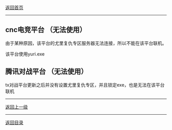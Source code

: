 [返回首页](./Home)

***

## cnc电竞平台 （无法使用）

由于某种原因，该平台的尤里复仇专区服务器无法连接，所以不能在该平台联机。

该平台使用yuri.exe 

## 腾讯对战平台 （无法使用）

tx对战平台更新之后并没有设置尤里复仇专区，并且锁定exe，也是无法在该平台联机




***

[返回上一级](./使用第三方对战平台)

***

[返回目录](./常见问题指南)